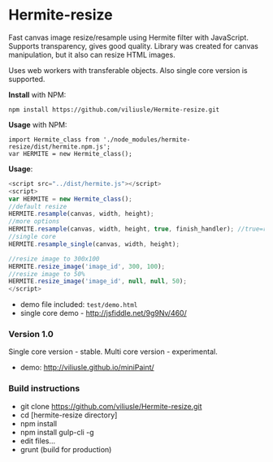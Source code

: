 # Hermite-resize
Fast canvas image resize/resample using Hermite filter with JavaScript.
Supports transparency, gives good quality.
Library was created for canvas manipulation, but it also can resize HTML images.

Uses web workers with transferable objects. Also single core version is supported.

**Install** with NPM:
```
npm install https://github.com/viliusle/Hermite-resize.git
```

**Usage** with NPM:
```
import Hermite_class from './node_modules/hermite-resize/dist/hermite.npm.js';
var HERMITE = new Hermite_class();
```

**Usage**:
```javascript
<script src="../dist/hermite.js"></script>
<script>
var HERMITE = new Hermite_class();
//default resize
HERMITE.resample(canvas, width, height);
//more options
HERMITE.resample(canvas, width, height, true, finish_handler); //true=resize canvas
//single core
HERMITE.resample_single(canvas, width, height);

//resize image to 300x100
HERMITE.resize_image('image_id', 300, 100);
//resize image to 50%
HERMITE.resize_image('image_id', null, null, 50);
</script>
```

- demo file included: ```test/demo.html``` 
- single core demo - http://jsfiddle.net/9g9Nv/460/

### Version 1.0
Single core version - stable. Multi core version - experimental.
- demo: http://viliusle.github.io/miniPaint/

### Build instructions

- git clone https://github.com/viliusle/Hermite-resize.git
- cd [hermite-resize directory]
- npm install
- npm install gulp-cli -g
- edit files...
- grunt (build for production)
